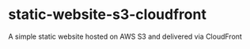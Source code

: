 # static-website-s3-cloudfront
A simple static website hosted on AWS S3 and delivered via CloudFront
